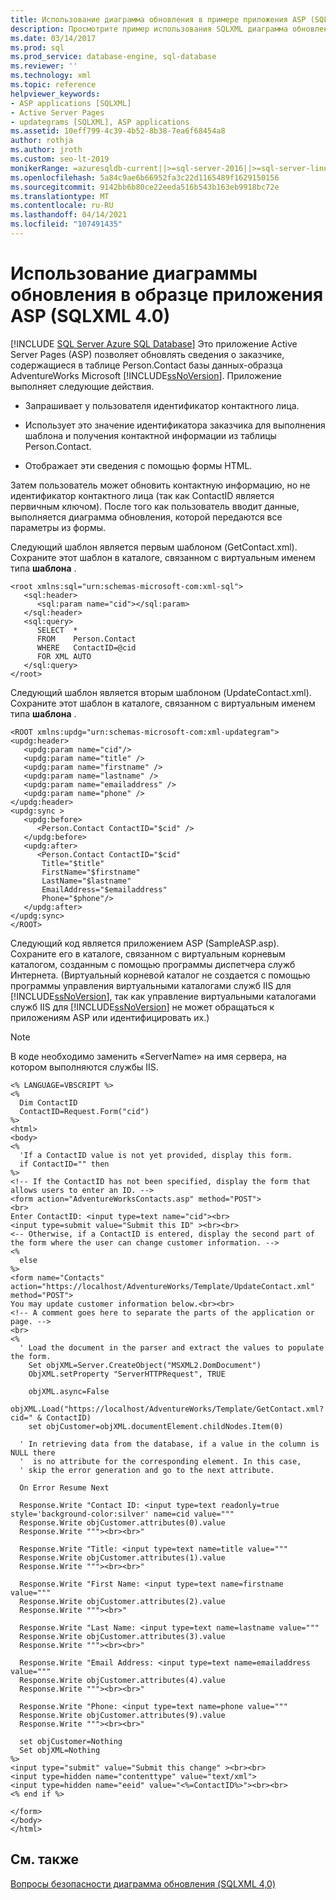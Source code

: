 ```yaml
---
title: Использование диаграмма обновления в примере приложения ASP (SQLXML)
description: Просмотрите пример использования SQLXML диаграмма обновления в приложении Active Server Pages (ASP).
ms.date: 03/14/2017
ms.prod: sql
ms.prod_service: database-engine, sql-database
ms.reviewer: ''
ms.technology: xml
ms.topic: reference
helpviewer_keywords:
- ASP applications [SQLXML]
- Active Server Pages
- updategrams [SQLXML], ASP applications
ms.assetid: 10eff799-4c39-4b52-8b38-7ea6f68454a8
author: rothja
ms.author: jroth
ms.custom: seo-lt-2019
monikerRange: =azuresqldb-current||>=sql-server-2016||>=sql-server-linux-2017||=azuresqldb-mi-current
ms.openlocfilehash: 5a84c9ae6b66952fa3c22d1165489f1629150156
ms.sourcegitcommit: 9142bb6b80ce22eeda516b543b163eb9918bc72e
ms.translationtype: MT
ms.contentlocale: ru-RU
ms.lasthandoff: 04/14/2021
ms.locfileid: "107491435"
---
```

# <a name="using-an-updategram-in-a-sample-asp-application-sqlxml-40"></a>Использование диаграммы обновления в образце приложения ASP (SQLXML 4.0)
[!INCLUDE [SQL Server Azure SQL Database](../../../includes/applies-to-version/sql-asdb.md)]
  Это приложение Active Server Pages (ASP) позволяет обновлять сведения о заказчике, содержащиеся в таблице Person.Contact базы данных-образца AdventureWorks Microsoft [!INCLUDE[ssNoVersion](../../../includes/ssnoversion-md.md)]. Приложение выполняет следующие действия.  
  
-   Запрашивает у пользователя идентификатор контактного лица.  
  
-   Использует это значение идентификатора заказчика для выполнения шаблона и получения контактной информации из таблицы Person.Contact.  
  
-   Отображает эти сведения с помощью формы HTML.  
  
 Затем пользователь может обновить контактную информацию, но не идентификатор контактного лица (так как ContactID является первичным ключом). После того как пользователь вводит данные, выполняется диаграмма обновления, которой передаются все параметры из формы.  
  
 Следующий шаблон является первым шаблоном (GetContact.xml). Сохраните этот шаблон в каталоге, связанном с виртуальным именем типа **шаблона** .  
  
```  
<root xmlns:sql="urn:schemas-microsoft-com:xml-sql">  
   <sql:header>  
      <sql:param name="cid"></sql:param>  
   </sql:header>  
   <sql:query>  
      SELECT  *   
      FROM    Person.Contact  
      WHERE   ContactID=@cid   
      FOR XML AUTO  
   </sql:query>  
</root>  
```  
  
 Следующий шаблон является вторым шаблоном (UpdateContact.xml). Сохраните этот шаблон в каталоге, связанном с виртуальным именем типа **шаблона** .  
  
```  
<ROOT xmlns:updg="urn:schemas-microsoft-com:xml-updategram">  
<updg:header>  
   <updg:param name="cid"/>  
   <updg:param name="title" />  
   <updg:param name="firstname" />  
   <updg:param name="lastname" />  
   <updg:param name="emailaddress" />  
   <updg:param name="phone" />  
</updg:header>  
<updg:sync >  
   <updg:before>  
      <Person.Contact ContactID="$cid" />   
   </updg:before>  
   <updg:after>  
      <Person.Contact ContactID="$cid"   
       Title="$title"  
       FirstName="$firstname"  
       LastName="$lastname"  
       EmailAddress="$emailaddress"  
       Phone="$phone"/>  
   </updg:after>  
</updg:sync>  
</ROOT>  
```  
  
 Следующий код является приложением ASP (SampleASP.asp). Сохраните его в каталоге, связанном с виртуальным корневым каталогом, созданным с помощью программы диспетчера служб Интернета. (Виртуальный корневой каталог не создается с помощью программы управления виртуальными каталогами служб IIS для [!INCLUDE[ssNoVersion](../../../includes/ssnoversion-md.md)], так как управление виртуальными каталогами служб IIS для [!INCLUDE[ssNoVersion](../../../includes/ssnoversion-md.md)] не может обращаться к приложениям ASP или идентифицировать их.)  
  
> [!NOTE]  
>  В коде необходимо заменить «ServerName» на имя сервера, на котором выполняются службы IIS.  
  
```  
<% LANGUAGE=VBSCRIPT %>  
<%  
  Dim ContactID  
  ContactID=Request.Form("cid")  
%>  
<html>  
<body>  
<%  
  'If a ContactID value is not yet provided, display this form.  
  if ContactID="" then  
%>  
<!-- If the ContactID has not been specified, display the form that allows users to enter an ID. -->  
<form action="AdventureWorksContacts.asp" method="POST">  
<br>  
Enter ContactID: <input type=text name="cid"><br>  
<input type=submit value="Submit this ID" ><br><br>  
<-- Otherwise, if a ContactID is entered, display the second part of the form where the user can change customer information. -->  
<%  
  else  
%>  
<form name="Contacts" action="https://localhost/AdventureWorks/Template/UpdateContact.xml" method="POST">  
You may update customer information below.<br><br>  
<!-- A comment goes here to separate the parts of the application or page. -->  
<br>  
<%  
  ' Load the document in the parser and extract the values to populate the form.  
    Set objXML=Server.CreateObject("MSXML2.DomDocument")  
    ObjXML.setProperty "ServerHTTPRequest", TRUE  
  
    objXML.async=False  
    objXML.Load("https://localhost/AdventureWorks/Template/GetContact.xml?cid=" & ContactID)  
    set objCustomer=objXML.documentElement.childNodes.Item(0)  
  
  ' In retrieving data from the database, if a value in the column is NULL there  
  '  is no attribute for the corresponding element. In this case,  
  ' skip the error generation and go to the next attribute.  
  
  On Error Resume Next  
  
  Response.Write "Contact ID: <input type=text readonly=true style='background-color:silver' name=cid value="""  
  Response.Write objCustomer.attributes(0).value  
  Response.Write """><br><br>"  
  
  Response.Write "Title: <input type=text name=title value="""  
  Response.Write objCustomer.attributes(1).value  
  Response.Write """><br><br>"  
  
  Response.Write "First Name: <input type=text name=firstname value="""  
  Response.Write objCustomer.attributes(2).value  
  Response.Write """><br>"  
  
  Response.Write "Last Name: <input type=text name=lastname value="""  
  Response.Write objCustomer.attributes(3).value  
  Response.Write """><br><br>"  
  
  Response.Write "Email Address: <input type=text name=emailaddress value="""  
  Response.Write objCustomer.attributes(4).value  
  Response.Write """><br><br>"  
  
  Response.Write "Phone: <input type=text name=phone value="""  
  Response.Write objCustomer.attributes(9).value  
  Response.Write """><br><br>"  
  
  set objCustomer=Nothing  
  Set objXML=Nothing  
%>  
<input type="submit" value="Submit this change" ><br><br>  
<input type=hidden name="contenttype" value="text/xml">  
<input type=hidden name="eeid" value="<%=ContactID%>"><br><br>  
<% end if %>  
  
</form>  
</body>  
</html>  
```  
  
## <a name="see-also"></a>См. также  
 [Вопросы безопасности диаграмма обновления &#40;SQLXML 4,0&#41;](../../../relational-databases/sqlxml-annotated-xsd-schemas-xpath-queries/security/updategram-security-considerations-sqlxml-4-0.md)  
  
  
